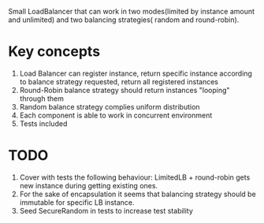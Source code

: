 Small LoadBalancer that can work in two modes(limited by instance amount and unlimited) and two balancing strategies(
random and round-robin).

# Key concepts

1. Load Balancer can register instance, return specific instance according to balance strategy requested, return all
   registered instances
2. Round-Robin balance strategy should return instances "looping" through them
3. Random balance strategy complies uniform distribution
4. Each component is able to work in concurrent environment
5. Tests included

# TODO

1. Cover with tests the following behaviour: LimitedLB + round-robin gets new instance during getting existing ones.
2. For the sake of encapsulation it seems that balancing strategy should be immutable for specific LB instance.
3. Seed SecureRandom in tests to increase test stability
